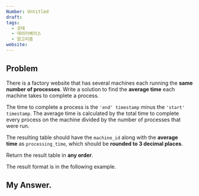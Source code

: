 ```yaml
---
Number: Untitled
draft: 
tags:
  - 코테
  - 데이터베이스
  - 알고리즘
website:
---
```

## Problem
There is a factory website that has several machines each running the **same number of processes**. Write a solution to find the **average time** each machine takes to complete a process.

The time to complete a process is the `'end' timestamp` minus the `'start' timestamp`. The average time is calculated by the total time to complete every process on the machine divided by the number of processes that were run.

The resulting table should have the `machine_id` along with the **average time** as `processing_time`, which should be **rounded to 3 decimal places**.

Return the result table in **any order**.

The result format is in the following example.

## My Answer.
```python


```
